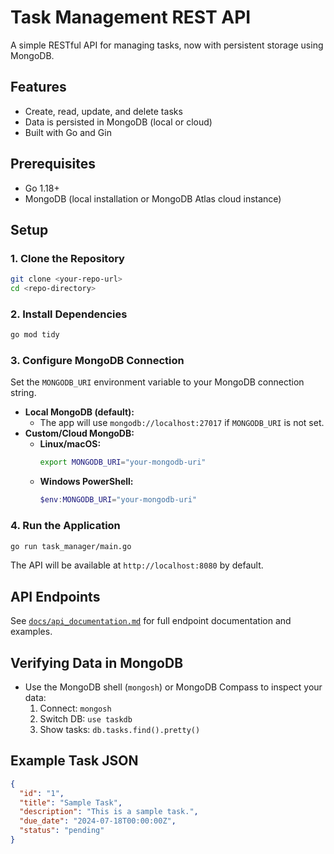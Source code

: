 # Task Management REST API

A simple RESTful API for managing tasks, now with persistent storage using MongoDB.

## Features

- Create, read, update, and delete tasks
- Data is persisted in MongoDB (local or cloud)
- Built with Go and Gin

## Prerequisites

- Go 1.18+
- MongoDB (local installation or MongoDB Atlas cloud instance)

## Setup

### 1. Clone the Repository

```sh
git clone <your-repo-url>
cd <repo-directory>
```

### 2. Install Dependencies

```sh
go mod tidy
```

### 3. Configure MongoDB Connection

Set the `MONGODB_URI` environment variable to your MongoDB connection string.

- **Local MongoDB (default):**
  - The app will use `mongodb://localhost:27017` if `MONGODB_URI` is not set.
- **Custom/Cloud MongoDB:**
  - **Linux/macOS:**
    ```sh
    export MONGODB_URI="your-mongodb-uri"
    ```
  - **Windows PowerShell:**
    ```powershell
    $env:MONGODB_URI="your-mongodb-uri"
    ```

### 4. Run the Application

```sh
go run task_manager/main.go
```

The API will be available at `http://localhost:8080` by default.

## API Endpoints

See [`docs/api_documentation.md`](./docs/api_documentation.md) for full endpoint documentation and examples.

## Verifying Data in MongoDB

- Use the MongoDB shell (`mongosh`) or MongoDB Compass to inspect your data:
  1. Connect: `mongosh`
  2. Switch DB: `use taskdb`
  3. Show tasks: `db.tasks.find().pretty()`

## Example Task JSON

```json
{
  "id": "1",
  "title": "Sample Task",
  "description": "This is a sample task.",
  "due_date": "2024-07-18T00:00:00Z",
  "status": "pending"
}
```

